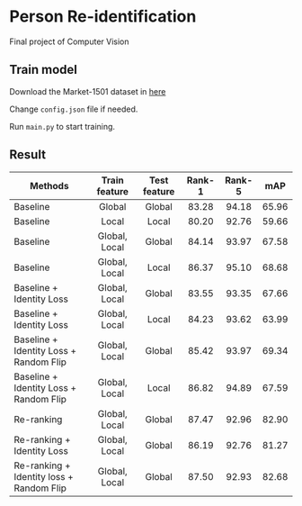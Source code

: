# Person Re-identification
Final project of Computer Vision

## Train model
Download the Market-1501 dataset in [here](https://drive.google.com/file/d/1aCUQi3wCxaumbQCiI6xUOGsoY9rkENBa/view?usp=sharing)

Change `config.json` file if needed.

Run `main.py` to start training.

## Result

| Methods                                  | Train feature | Test feature | Rank-1 | Rank-5 |  mAP  |
|------------------------------------------|:-------------:|:------------:|:------:|:------:|:-----:|
| Baseline                                 |     Global    |    Global    |  83.28 |  94.18 | 65.96 |
| Baseline                                 |     Local     |     Local    |  80.20 |  92.76 | 59.66 |
| Baseline                                 | Global, Local |    Global    |  84.14 |  93.97 | 67.58 |
| Baseline                                 | Global, Local |     Local    |  86.37 |  95.10 | 68.68 |
| Baseline + Identity Loss                 | Global, Local |    Global    |  83.55 |  93.35 | 67.66 |
| Baseline + Identity Loss                 | Global, Local |     Local    |  84.23 |  93.62 | 63.99 |
| Baseline + Identity Loss + Random Flip   | Global, Local |    Global    |  85.42 |  93.97 | 69.34 |
| Baseline + Identity Loss + Random Flip   | Global, Local |     Local    |  86.82 |  94.89 | 67.59 |
| Re-ranking                               | Global, Local |    Global    |  87.47 |  92.96 | 82.90 |
| Re-ranking + Identity Loss               | Global, Local |    Global    |  86.19 |  92.76 | 81.27 |
| Re-ranking + Identity loss + Random Flip | Global, Local |    Global    |  87.50 |  92.93 | 82.68 |